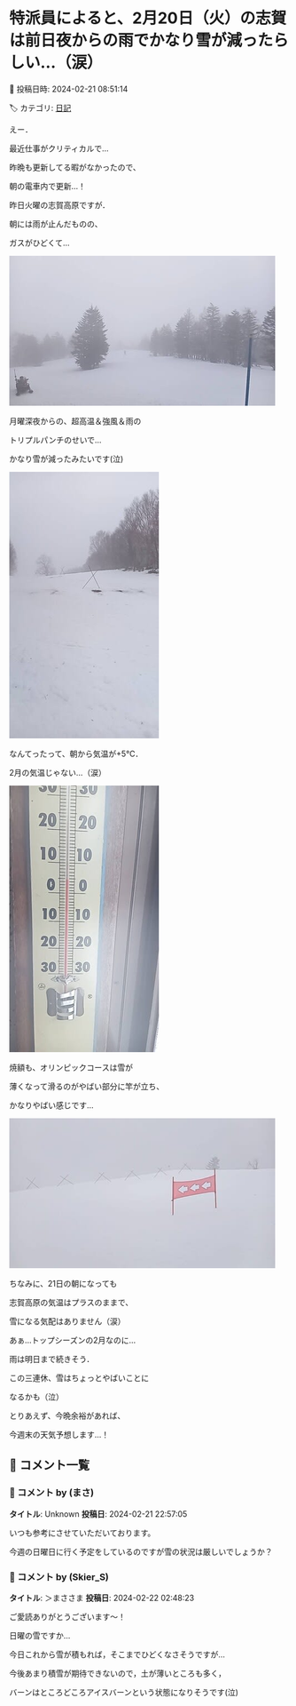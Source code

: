 # 特派員によると、2月20日（火）の志賀は前日夜からの雨でかなり雪が減ったらしい…（涙）

📅 投稿日時: 2024-02-21 08:51:14

🏷️ カテゴリ: [日記](cc4b5682fb7b8b144980957a978653fb0.md)

えー．


最近仕事がクリティカルで…


昨晩も更新してる暇がなかったので、


朝の電車内で更新…！





昨日火曜の志賀高原ですが．


朝には雨が止んだものの、


ガスがひどくて…




![5576a39a70cbff019337710ea33b678c.jpg](images/5576a39a70cbff019337710ea33b678c.jpg)







月曜深夜からの、超高温＆強風＆雨の


トリプルパンチのせいで…


かなり雪が減ったみたいです(泣)




![2085881454b66cd7e1add36cdfb2d44b.jpg](images/2085881454b66cd7e1add36cdfb2d44b.jpg)







なんてったって、朝から気温が+5℃．


2月の気温じゃない…（涙）




![678cc1c5564ac48839f10769fc1e17f1.jpg](images/678cc1c5564ac48839f10769fc1e17f1.jpg)







焼額も、オリンピックコースは雪が


薄くなって滑るのがやばい部分に竿が立ち、


かなりやばい感じです…




![8d6254fc24292209cc74e3d72549a654.jpg](images/8d6254fc24292209cc74e3d72549a654.jpg)







ちなみに、21日の朝になっても


志賀高原の気温はプラスのままで、


雪になる気配はありません（涙）





あぁ…トップシーズンの2月なのに…


雨は明日まで続きそう．


この三連休、雪はちょっとやばいことに


なるかも（泣）





とりあえず、今晩余裕があれば、


今週末の天気予想します…！

## 💬 コメント一覧

### 💬 コメント by (まさ)
**タイトル**: Unknown
**投稿日**: 2024-02-21 22:57:05

いつも参考にさせていただいております。

今週の日曜日に行く予定をしているのですが雪の状況は厳しいでしょうか？

### 💬 コメント by (Skier_S)
**タイトル**: ＞まささま
**投稿日**: 2024-02-22 02:48:23

ご愛読ありがとうございます～！

日曜の雪ですか…

今日これから雪が積もれば，そこまでひどくなさそうですが…

今後あまり積雪が期待できないので，土が薄いところも多く，

バーンはところどころアイスバーンという状態になりそうです(泣)

